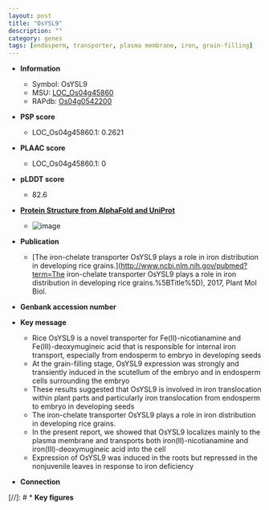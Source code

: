 ```yaml
---
layout: post
title: "OsYSL9"
description: ""
category: genes
tags: [endosperm, transporter, plasma membrane, iron, grain-filling]
---
```


* **Information**  
    + Symbol: OsYSL9  
    + MSU: [LOC_Os04g45860](http://rice.plantbiology.msu.edu/cgi-bin/ORF_infopage.cgi?orf=LOC_Os04g45860)  
    + RAPdb: [Os04g0542200](http://rapdb.dna.affrc.go.jp/viewer/gbrowse_details/irgsp1?name=Os04g0542200)  

* **PSP score**  
    + LOC_Os04g45860.1: 0.2621 

* **PLAAC score**  
    + LOC_Os04g45860.1: 0 

* **pLDDT score**
    + 82.6

* **[Protein Structure from AlphaFold and UniProt](https://www.uniprot.org/uniprotkb/Q7XUJ2/entry#structure)**
    + ![image](https://ricepsp.github.io/images/Q7/AF-Q7XUJ2-F1.png)

* **Publication**  
    + [The iron-chelate transporter OsYSL9 plays a role in iron distribution in developing rice grains.](http://www.ncbi.nlm.nih.gov/pubmed?term=The iron-chelate transporter OsYSL9 plays a role in iron distribution in developing rice grains.%5BTitle%5D), 2017, Plant Mol Biol.

* **Genbank accession number**  

* **Key message**  
    + Rice OsYSL9 is a novel transporter for Fe(II)-nicotianamine and Fe(III)-deoxymugineic acid that is responsible for internal iron transport, especially from endosperm to embryo in developing seeds
    + At the grain-filling stage, OsYSL9 expression was strongly and transiently induced in the scutellum of the embryo and in endosperm cells surrounding the embryo
    + These results suggested that OsYSL9 is involved in iron translocation within plant parts and particularly iron translocation from endosperm to embryo in developing seeds
    + The iron-chelate transporter OsYSL9 plays a role in iron distribution in developing rice grains.
    + In the present report, we showed that OsYSL9 localizes mainly to the plasma membrane and transports both iron(II)-nicotianamine and iron(III)-deoxymugineic acid into the cell
    + Expression of OsYSL9 was induced in the roots but repressed in the nonjuvenile leaves in response to iron deficiency

* **Connection**  

[//]: # * **Key figures**  


